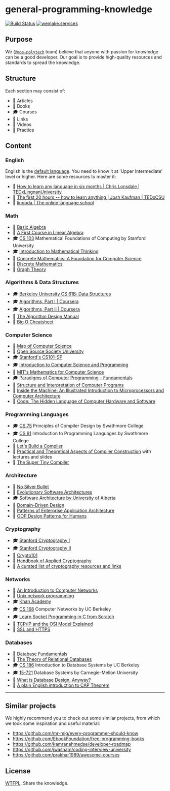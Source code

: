 # general-programming-knowledge

[![Build Status](https://travis-ci.org/mos-polytech/general-programming-knowledge.svg)](https://travis-ci.org/mos-polytech/general-programming-knowledge) [![wemake.services](https://img.shields.io/badge/style-wemake.services-green.svg?label=&logo=data%3Aimage%2Fpng%3Bbase64%2CiVBORw0KGgoAAAANSUhEUgAAABAAAAAQCAMAAAAoLQ9TAAAABGdBTUEAALGPC%2FxhBQAAAAFzUkdCAK7OHOkAAAAbUExURQAAAAAAAAAAAAAAAAAAAAAAAAAAAAAAAP%2F%2F%2F5TvxDIAAAAIdFJOUwAjRA8xXANAL%2Bv0SAAAADNJREFUGNNjYCAIOJjRBdBFWMkVQeGzcHAwksJnAPPZGOGAASzPzAEHEGVsLExQwE7YswCb7AFZSF3bbAAAAABJRU5ErkJggg%3D%3D)](http://wemake.services)


## Purpose

We ([`@mos-polytech`](https://github.com/mos-polytech) team) believe that anyone with passion for knowledge can be a good developer. Our goal is to provide high-quality resources and standards to spread the knowledge.


## Structure

Each section may consist of:

- :bookmark_tabs: Articles
- :book: Books
- :mortar_board: Courses
- :link: Links
- :movie_camera: Videos
- :wrench: Practice


## Content

### English

English is the [default language](https://en.wikipedia.org/wiki/Lingua_franca). You need to know it at 'Upper Intermediate' level or higher. Here are some resources to master it:

- :movie_camera: [How to learn any language in six months | Chris Lonsdale | TEDxLingnanUniversity](https://www.youtube.com/watch?v=d0yGdNEWdn0)
- :movie_camera: [The first 20 hours -- how to learn anything | Josh Kaufman | TEDxCSU](https://www.youtube.com/watch?v=5MgBikgcWnY)
- :wrench: [lingoda | The online language school](https://www.lingoda.com)

### Math

- :book: [Basic Algebra](http://www.math.stonybrook.edu/~aknapp/download/b2-alg-inside.pdf)
- :book: [A First Course in Linear Algebra](http://linear.ups.edu/)
- :mortar_board: [CS 103](http://web.stanford.edu/class/cs103/) Mathematical Foundations of Computing by Stanford University
- :mortar_board: [Introduction to Mathematical Thinking](https://www.coursera.org/learn/mathematical-thinking)
- :book: [Concrete Mathematics: A Foundation for Computer Science](http://freecomputerbooks.com/Concrete-Mathematics-A-Foundation-for-Computer-Science.html)
- :book: [Discrete Mathematics](http://home.iitk.ac.in/~arlal/book/mth202.pdf)
- :book: [Graph Theory](http://compalg.inf.elte.hu/~tony/Oktatas/TDK/FINAL/)

### Algorithms & Data Structures

- :mortar_board: [Berkeley University CS 61B: Data Structures](http://datastructur.es/sp16/)
- :mortar_board: [Algorithms, Part I | Coursera](https://www.coursera.org/learn/algorithms-part1)
- :mortar_board: [Algorithms, Part II | Coursera](https://www.coursera.org/learn/algorithms-part2)
- :book: [The Algorithm Design Manual](http://www8.cs.umu.se/kurser/TDBAfl/VT06/algorithms/BOOK/BOOK/BOOK.HTM)
- :link: [Big O Cheatsheet](http://bigocheatsheet.com/)

### Computer Science

- :movie_camera: [Map of Computer Science](https://www.youtube.com/watch?v=SzJ46YA_RaA)
- :link: [Open Source Society University](https://github.com/ossu/computer-science)
- :mortar_board: [Stanford's CS101-SP](https://lagunita.stanford.edu/courses/Engineering/CS101/Summer2014/about)
- :mortar_board: [Introduction to Computer Science and Programming](https://ocw.mit.edu/courses/electrical-engineering-and-computer-science/6-00-introduction-to-computer-science-and-programming-fall-2008/)
- :movie_camera: [MIT's Mathematics for Computer Science](https://ocw.mit.edu/courses/electrical-engineering-and-computer-science/6-042j-mathematics-for-computer-science-fall-2010/video-lectures/)
- :mortar_board: [Paradigms of Computer Programming – Fundamentals](https://www.edx.org/course/paradigms-computer-programming-louvainx-louv1-1x-2)
- :book: [Structure and Interpretation of Computer Programs](https://wizardforcel.gitbooks.io/sicp-in-python/content/)
- :book: [Inside the Machine: An Illustrated Introduction to Microprocessors and Computer Architecture](https://www.amazon.com/Inside-Machine-Introduction-Microprocessors-Architecture/dp/1593276680)
- :book: [Code: The Hidden Language of Computer Hardware and Software](https://archive.org/details/CodeTheHiddenLanguageOfComputerHardwareAndSoftware)

### Programming Languages

- :mortar_board: [CS 75](https://www.cs.swarthmore.edu/~jpolitz/cs75/s16/index.html) Principles of Compiler Design by Swathmore College
- :mortar_board: [CS 91](https://www.cs.swarthmore.edu/~jpolitz/cs91/s15/index.html) Introduction to Programming Languages by Swathmore College
- :book: [Let's Build a Compiler](http://www.stack.nl/~marcov/compiler.pdf)
- :book: [Practical and Theoretical Aspects of Compiler Construction](http://web.stanford.edu/class/archive/cs/cs143/cs143.1128/) with lectures and slides
- :link: [The Super Tiny Compiler](https://github.com/thejameskyle/the-super-tiny-compiler)

### Architecture

- :bookmark_tabs: [No Silver Bullet](http://faculty.salisbury.edu/~xswang/Research/Papers/SERelated/no-silver-bullet.pdf)
- :movie_camera: [Evolutionary Software Architectures](https://www.youtube.com/watch?v=CglSFhwbI3s)
- :mortar_board: [Software Architecture by University of Alberta](https://coursera.org/learn/software-architecture)
- :book: [Domain-Driven Design](http://domainlanguage.com/wp-content/uploads/2016/05/DDD_Reference_2015-03.pdf)
- :book: [Patterns of Enterprise Application Architecture](https://martinfowler.com/books/eaa.html)
- :link: [OOP Design Patterns for Humans](https://github.com/kamranahmedse/design-patterns-for-humans)

### Cryptography

- :mortar_board: [Stanford Cryptography I](https://www.coursera.org/learn/crypto)
- :mortar_board: [Stanford Cryptography II](https://www.coursera.org/learn/crypto2)
- :book: [Crypto101](https://www.crypto101.io/)
- :book: [Handbook of Applied Cryptography](http://cacr.uwaterloo.ca/hac/index.html)
- :link: [A curated list of cryptography resources and links](https://github.com/sobolevn/awesome-cryptography)

### Networks

- :book: [An Introduction to Computer Networks](http://intronetworks.cs.luc.edu/)
- :book: [Unix network programming](http://www.unpbook.com/)
- :mortar_board: [Khan Academy](https://www.khanacademy.org/computing/computer-science/internet-intro)
- :mortar_board: [CS 168](https://inst.eecs.berkeley.edu/~cs168/fa15/) Computer Networks by UC Berkeley
- :mortar_board: [Learn Socket Programming in C from Scratch](https://www.udemy.com/learn-socket-programming-in-c-from-scratch/)
- :movie_camera: [TCP/IP and the OSI Model Explained](https://www.youtube.com/watch?v=e5DEVa9eSN0)
- :movie_camera: [SSL and HTTPS](https://www.youtube.com/watch?v=S2iBR2ZlZf0)

### Databases

- :book: [Database Fundamentals](http://public.dhe.ibm.com/software/dw/db2/express-c/wiki/Database_fundamentals.pdf)
- :book: [The Theory of Relational Databases](http://web.cecs.pdx.edu/~maier/TheoryBook/TRD.html)
- :mortar_board: [CS 186](https://sites.google.com/site/cs186spring2015/) Introduction to Database Systems by UC Berkeley
- :mortar_board: [15-721](http://15721.courses.cs.cmu.edu/spring2016/) Database Systems by Carnegie-Mellon University
- :book: [What is Database Design, Anyway?](http://www.oreilly.com/data/free/what-is-database-design-anyway.csp)
- :bookmark_tabs: [A plain English introduction to CAP Theorem](http://ksat.me/a-plain-english-introduction-to-cap-theorem/)


---


## Similar projects

We highly recommend you to check out some similar projects, from which we took some inspiration and useful material:

- https://github.com/mr-mig/every-programmer-should-know
- https://github.com/EbookFoundation/free-programming-books
- https://github.com/kamranahmedse/developer-roadmap
- https://github.com/jwasham/coding-interview-university
- https://github.com/prakhar1989/awesome-courses


## License

[WTFPL](https://en.wikipedia.org/wiki/WTFPL). Share the knowledge.
